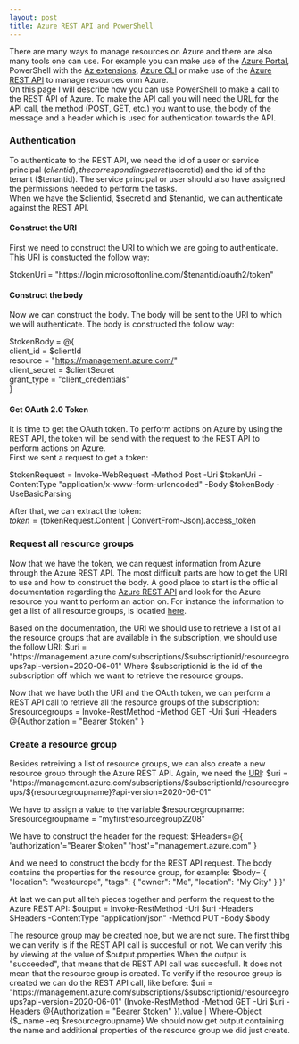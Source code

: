 ```yaml
---
layout: post
title: Azure REST API and PowerShell
---
```

There are many ways to manage resources on Azure and there are also many tools one can use. For example you can make use of the [Azure Portal](https://portal.azure.com), PowerShell with the [Az extensions](https://www.powershellgallery.com/packages/Az/4.5.0), [Azure CLI](https://docs.microsoft.com/nl-nl/cli/azure/install-azure-cli?view=azure-cli-latest) or make use of the [Azure REST API](https://docs.microsoft.com/en-us/rest/api/azure/) to manage resources onm Azure.  
On this page I will describe how you can use PowerShell to make a call to the REST API of Azure. To make the API call you will need the URL for the API call, the method (POST, GET, etc.) you want to use, the body of the message and a header which is used for authentication towards the API.

### Authentication

To authenticate to the REST API, we need the id of a user or service principal ($clientid), the corresponding secret ($secretid) and the id of the tenant ($tenantid). The service principal or user should also have assigned the permissions needed to perform the tasks.  
When we have the $clientid, $secretid and $tenantid, we can authenticate against the REST API.  

#### Construct the URI
First we need to construct the URI to which we are going to authenticate. This URI is constucted the follow way:

$tokenUri = "https://login.microsoftonline.com/$tenantid/oauth2/token"  

#### Construct the body
Now we can construct the body. The body will be sent to the URI to which we will authenticate. The body is constructed the follow way:

$tokenBody = @{  
    client_id     = $clientId  
    resource         = "https://management.azure.com/"  
    client_secret = $clientSecret  
    grant_type    = "client_credentials"  
}  

#### Get OAuth 2.0 Token
It is time to get the OAuth token.  To perform actions on Azure by using the REST API, the token will be send with the request to the REST API to perform actions on Azure.  
First we sent a request to get a token:

$tokenRequest = Invoke-WebRequest -Method Post -Uri $tokenUri -ContentType "application/x-www-form-urlencoded" -Body $tokenBody -UseBasicParsing  

After that, we can extract the token:  
$token = ($tokenRequest.Content | ConvertFrom-Json).access_token  

### Request all resource groups

Now that we have the token, we can request information from Azure through the Azure REST API. The most difficult parts are how to get the URI to use and how to construct the body. A good place to start is the official documentation regarding the [Azure REST API](https://docs.microsoft.com/en-us/rest/api/azure/) and look for the Azure resource you want to perform an action on.
For instance the information to get a list of all resource groups, is locatied [here](https://docs.microsoft.com/en-us/rest/api/resources/resourcegroups/list).

Based on the documentation, the URI we should use to retrieve a list of all the resource groups that are available in the subscription, we should use the follow URI:
$uri = "https://management.azure.com/subscriptions/$subscriptionid/resourcegroups?api-version=2020-06-01"
Where $subscriptionid is the id of the subscription off which we want to retrieve the resource groups.

Now that we have both the URI and the OAuth token, we can perform a REST API call to retrieve all the resource groups of the subscription:
$resourcegroups = Invoke-RestMethod -Method GET -Uri $uri -Headers @{Authorization = "Bearer $token" }

### Create a resource group

Besides retreiving a list of resource groups, we can also create a new resource group through the Azure REST API.
Again, we need the [URI](https://docs.microsoft.com/en-us/rest/api/resources/resourcegroups/createorupdate):
$uri = "https://management.azure.com/subscriptions/$subscriptionId/resourcegroups/${resourcegroupname}?api-version=2020-06-01"

We have to assign a value to the variable $resourcegroupname:
$resourcegroupname = "myfirstresourcegroup2208"

We have to construct the header for the request:
$Headers=@{
  'authorization'="Bearer $token"
  'host'="management.azure.com"
}

And we need to construct the body for the REST API request. The body contains the properties for the resource group, for example:
$body='{
    "location": "westeurope",
     "tags": {
        "owner": "Me",
        "location": "My City"
    }
 }'

At last we can put all teh pieces together and perform the request to the Azure REST API:
$output = Invoke-RestMethod  -Uri $uri -Headers $Headers -ContentType "application/json" -Method PUT -Body $body

The resource group may be created noe, but we are not sure. The first thibg we can verify is if the REST API call is succesfull or not. We can verify this by viewing at the value of $output.properties
When the output is "succeeded", that  means that de REST API call was succesfull. It does not mean that the resource group is created.
To verify if the resource group is created we can do the REST API call, like before:
$uri = "https://management.azure.com/subscriptions/$subscriptionid/resourcegroups?api-version=2020-06-01"
(Invoke-RestMethod -Method GET -Uri $uri -Headers @{Authorization = "Bearer $token" }).value | Where-Object {$_.name -eq $resourcegroupname}
We should now get output containing the name and additional properties of the resource group we did just create.

